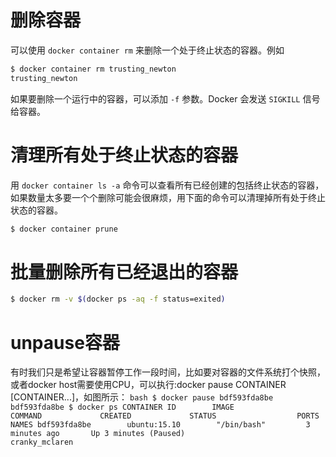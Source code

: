 # 删除容器

可以使用 `docker container rm` 来删除一个处于终止状态的容器。例如

```bash
$ docker container rm trusting_newton
trusting_newton
```

如果要删除一个运行中的容器，可以添加 `-f` 参数。Docker 会发送 `SIGKILL` 信号给容器。

# 清理所有处于终止状态的容器

用 `docker container ls -a` 命令可以查看所有已经创建的包括终止状态的容器，如果数量太多要一个个删除可能会很麻烦，用下面的命令可以清理掉所有处于终止状态的容器。

```bash
$ docker container prune
```

# 批量删除所有已经退出的容器
```bash
$ docker rm -v $(docker ps -aq -f status=exited)
```

# unpause容器
有时我们只是希望让容器暂停工作一段时间，比如要对容器的文件系统打个快照，或者docker host需要使用CPU，可以执行:docker pause CONTAINER [CONTAINER...]，如图所示：
    ```bash
        $ docker pause bdf593fda8be
            bdf593fda8be
        $ docker ps
        CONTAINER ID        IMAGE               COMMAND             CREATED             STATUS                  PORTS               NAMES
        bdf593fda8be        ubuntu:15.10        "/bin/bash"         3 minutes ago       Up 3 minutes (Paused)                       cranky_mclaren                  
    ```
    
